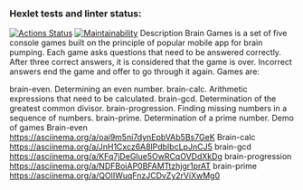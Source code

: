 ### Hexlet tests and linter status:
[![Actions Status](https://github.com/ILYA9090/frontend-project-44/workflows/hexlet-check/badge.svg)](https://github.com/ILYA9090/frontend-project-44/actions)
[![Maintainability](https://api.codeclimate.com/v1/badges/fa4a018621bbe9ba6a0c/maintainability)](https://codeclimate.com/github/ILYA9090/frontend-project-44/maintainability)
Description
Brain Games is a set of five console games built on the principle of popular mobile app for brain pumping. Each game asks questions that need to be answered correctly. After three correct answers, it is considered that the game is over. Incorrect answers end the game and offer to go through it again. Games are:

brain-even. Determining an even number.
brain-calc. Arithmetic expressions that need to be calculated.
brain-gcd. Determination of the greatest common divisor.
brain-progression. Finding missing numbers in a sequence of numbers.
brain-prime. Determination of a prime number.
Demo of games
Brain-even
https://asciinema.org/a/oai9m5ni7dynEpbVAb5Bs7GeK
Brain-calc
https://asciinema.org/a/JnH1Cxcz6A8lPdbIbcLpJnCJ5
brain-gcd
https://asciinema.org/a/KFq7jDeGlue5OwRCqOVDdXkDg
brain-progression
https://asciinema.org/a/NDFBoiAP0BFAMTtzhjgr1prAT
brain-prime
https://asciinema.org/a/QOlIWuqFnzJCDvZy2rViXwMg0
